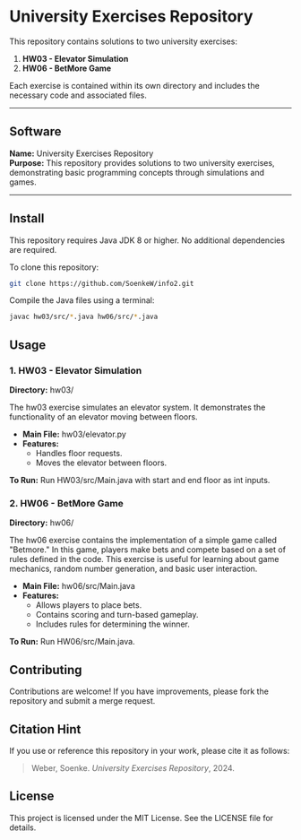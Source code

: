 <!--
SPDX-FileCopyrightText: 2024 Soenke Weber

SPDX-License-Identifier: MIT
-->

# University Exercises Repository

This repository contains solutions to two university exercises:

1. **HW03 - Elevator Simulation**
2. **HW06 - BetMore Game**

Each exercise is contained within its own directory and includes the necessary code and associated files.

---

## Software

**Name:** University Exercises Repository  
**Purpose:** This repository provides solutions to two university exercises, demonstrating basic programming concepts through simulations and games.

---

## Install

This repository requires Java JDK 8 or higher. No additional dependencies are required.

To clone this repository:
```bash
git clone https://github.com/SoenkeW/info2.git
```
Compile the Java files using a terminal:
```bash
javac hw03/src/*.java hw06/src/*.java
```

## Usage

### 1. HW03 - Elevator Simulation
**Directory:** hw03/

The hw03 exercise simulates an elevator system. It demonstrates the functionality of an elevator moving between floors.

- **Main File:** hw03/elevator.py
- **Features:**
  - Handles floor requests.
  - Moves the elevator between floors.

**To Run:**
Run HW03/src/Main.java with start and end floor as int inputs.

### 2. HW06 - BetMore Game
**Directory:** hw06/

The hw06 exercise contains the implementation of a simple game called "Betmore." In this game, players make bets and compete based on a set of rules defined in the code. This exercise is useful for learning about game mechanics, random number generation, and basic user interaction.

- **Main File:** hw06/src/Main.java
- **Features:**
  - Allows players to place bets.
  - Contains scoring and turn-based gameplay.
  - Includes rules for determining the winner.

**To Run:**
Run HW06/src/Main.java.

## Contributing
Contributions are welcome! If you have improvements, please fork the repository and submit a merge request.

## Citation Hint

If you use or reference this repository in your work, please cite it as follows:

> Weber, Soenke. *University Exercises Repository*, 2024.  

## License 

This project is licensed under the MIT License. See the LICENSE file for details.
